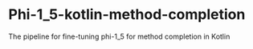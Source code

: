 # Phi-1_5-kotlin-method-completion
The pipeline for fine-tuning phi-1_5 for method completion in Kotlin
